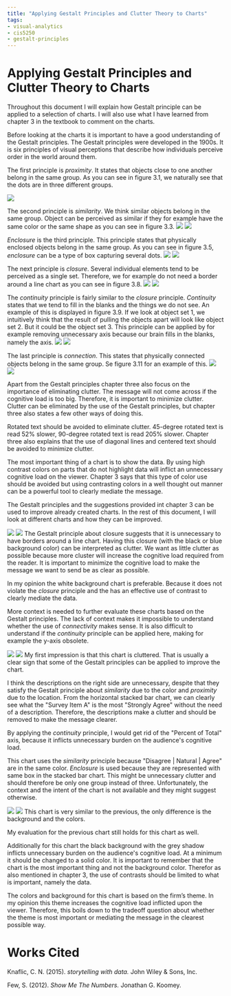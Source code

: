 ```yaml
---
title: "Applying Gestalt Principles and Clutter Theory to Charts"
tags:
- visual-analytics
- cis5250
- gestalt-principles
---
```

# Applying Gestalt Principles and Clutter Theory to Charts

Throughout this document I will explain how Gestalt principle can be applied to a selection of charts. I will also use what I have learned from chapter 3 in the textbook to comment on the charts.

Before looking at the charts it is important to have a good understanding of the Gestalt principles. The Gestalt principles were developed in the 1900s. It is six principles of visual perceptions that describe how individuals perceive order in the world around them.

The first principle is _proximity_. It states that objects close to one another belong in the same group. As you can see in figure 3.1, we naturally see that the dots are in three different groups.

![](file:////Users/vemundrefnin/Library/Group%20Containers/UBF8T346G9.Office/TemporaryItems/msohtmlclip/clip_image001.jpg)

The second principle is _similarity_. We think similar objects belong in the same group. Object can be perceived as similar if they for example have the same color or the same shape as you can see in figure 3.3.
![](attachments/Pasted%20image%2020220920132706.png)
![](file:////Users/vemundrefnin/Library/Group%20Containers/UBF8T346G9.Office/TemporaryItems/msohtmlclip/clip_image002.jpg)

_Enclosure_ is the third principle. This principle states that physically enclosed objects belong in the same group. As you can see in figure 3.5, _enclosure_ can be a type of box capturing several dots.
![](attachments/Pasted%20image%2020220920132734.png)
![](file:////Users/vemundrefnin/Library/Group%20Containers/UBF8T346G9.Office/TemporaryItems/msohtmlclip/clip_image003.jpg)

The next principle is _closure_. Several individual elements tend to be perceived as a single set. Therefore, we for example do not need a border around a line chart as you can see in figure 3.8.
![](attachments/Pasted%20image%2020220920132746.png)
![](file:////Users/vemundrefnin/Library/Group%20Containers/UBF8T346G9.Office/TemporaryItems/msohtmlclip/clip_image004.jpg)

The _continuity_ principle is fairly similar to the _closure_ principle. _Continuity_ states that we tend to fill in the blanks and the things we do not see. An example of this is displayed in figure 3.9. If we look at object set 1, we intuitively think that the result of pulling the objects apart will look like object set 2. But it could be the object set 3. This principle can be applied by for example removing unnecessary axis because our brain fills in the blanks, namely the axis.
![](attachments/Pasted%20image%2020220920132753.png)
![](file:////Users/vemundrefnin/Library/Group%20Containers/UBF8T346G9.Office/TemporaryItems/msohtmlclip/clip_image005.jpg)

The last principle is _connection_. This states that physically connected objects belong in the same group. Se figure 3.11 for an example of this.
![](attachments/Pasted%20image%2020220920132759.png)
![](file:////Users/vemundrefnin/Library/Group%20Containers/UBF8T346G9.Office/TemporaryItems/msohtmlclip/clip_image006.jpg)

Apart from the Gestalt principles chapter three also focus on the importance of eliminating clutter. The message will not come across if the cognitive load is too big. Therefore, it is important to minimize clutter. Clutter can be eliminated by the use of the Gestalt principles, but chapter three also states a few other ways of doing this.

Rotated text should be avoided to eliminate clutter. 45-degree rotated text is read 52% slower, 90-degree rotated text is read 205% slower. Chapter three also explains that the use of diagonal lines and centered text should be avoided to minimize clutter.

The most important thing of a chart is to show the data. By using high contrast colors on parts that do not highlight data will inflict an unnecessary cognitive load on the viewer. Chapter 3 says that this type of color use should be avoided but using contrasting colors in a well thought out manner can be a powerful tool to clearly mediate the message.

The Gestalt principles and the suggestions provided int chapter 3 can be used to improve already created charts. In the rest of this document, I will look at different charts and how they can be improved.

![](file:////Users/vemundrefnin/Library/Group%20Containers/UBF8T346G9.Office/TemporaryItems/msohtmlclip/clip_image007.jpg)
![](attachments/Pasted%20image%2020220920132818.png)
The Gestalt principle about closure suggests that it is unnecessary to have borders around a line chart. Having this closure (with the black or blue background color) can be interpreted as clutter. We want as little clutter as possible because more cluster will increase the cognitive load required from the reader. It is important to minimize the cognitive load to make the message we want to send be as clear as possible.

In my opinion the white background chart is preferable. Because it does not violate the _closure_ principle and the has an effective use of contrast to clearly mediate the data.

More context is needed to further evaluate these charts based on the Gestalt principles. The lack of context makes it impossible to understand whether the use of _connectivity_ makes sense. It is also difficult to understand if the _continuity_ principle can be applied here, making for example the y-axis obsolete.

![](file:////Users/vemundrefnin/Library/Group%20Containers/UBF8T346G9.Office/TemporaryItems/msohtmlclip/clip_image008.jpg)
![](attachments/Pasted%20image%2020220920132830.png)
My first impression is that this chart is cluttered. That is usually a clear sign that some of the Gestalt principles can be applied to improve the chart.

I think the descriptions on the right side are unnecessary, despite that they satisfy the Gestalt principle about _similarity_ due to the color and _proximity_ due to the location. From the horizontal stacked bar chart, we can clearly see what the "Survey Item A" is the most "Strongly Agree" without the need of a description. Therefore, the descriptions make a clutter and should be removed to make the message clearer.

By applying the _continuity_ principle, I would get rid of the "Percent of Total" axis, because it inflicts unnecessary burden on the audience's cognitive load.

This chart uses the _similarity_ principle because "Disagree | Natural | Agree" are in the same color. _Enclosure_ is used because they are represented with same box in the stacked bar chart. This might be unnecessary clutter and should therefore be only one group instead of three. Unfortunately, the context and the intent of the chart is not available and they might suggest otherwise.

![](file:////Users/vemundrefnin/Library/Group%20Containers/UBF8T346G9.Office/TemporaryItems/msohtmlclip/clip_image009.jpg)
![](attachments/Pasted%20image%2020220920132839.png)
This chart is very similar to the previous, the only difference is the background and the colors.

My evaluation for the previous chart still holds for this chart as well.

Additionally for this chart the black background with the grey shadow inflicts unnecessary burden on the audience's cognitive load. At a minimum it should be changed to a solid color. It is important to remember that the chart is the most important thing and not the background color. Therefor as also mentioned in chapter 3, the use of contrasts should be limited to what is important, namely the data.

The colors and background for this chart is based on the firm’s theme. In my opinion this theme increases the cognitive load inflicted upon the viewer. Therefore, this boils down to the tradeoff question about whether the theme is most important or mediating the message in the clearest possible way.

# Works Cited

Knaflic, C. N. (2015). _storytelling with data._ John Wiley & Sons, Inc.

Few, S. (2012). _Show Me The Numbers._ Jonathan G. Koomey.

